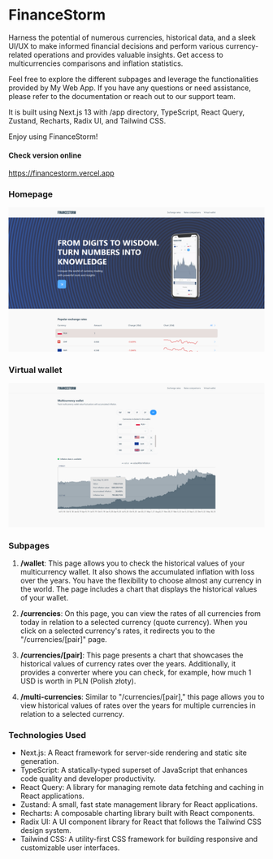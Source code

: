 # FinanceStorm

Harness the potential of numerous currencies, historical data, and a sleek UI/UX to make informed financial decisions and perform various currency-related operations and provides valuable insights. Get access to multicurrencies comparisons and inflation statistics.

Feel free to explore the different subpages and leverage the functionalities provided by My Web App. If you have any questions or need assistance, please refer to the documentation or reach out to our support team.

It is built using Next.js 13 with /app directory, TypeScript, React Query, Zustand, Recharts, Radix UI, and Tailwind CSS.

Enjoy using FinanceStorm!

#### Check version online 
https://financestorm.vercel.app

### Homepage
![Homepage preview](https://github.com/albertturon1/financestorm/blob/main/screenshots/homepage-preview.png?raw=true)

### Virtual wallet
![Virtual wallet preview](https://github.com/albertturon1/financestorm/blob/main/screenshots/wallet-preview.png?raw=true)

### Subpages

1. **/wallet**: This page allows you to check the historical values of your multicurrency wallet. It also shows the accumulated inflation with loss over the years. You have the flexibility to choose almost any currency in the world. The page includes a chart that displays the historical values of your wallet.

2. **/currencies**: On this page, you can view the rates of all currencies from today in relation to a selected currency (quote currency). When you click on a selected currency's rates, it redirects you to the "/currencies/[pair]" page.

3. **/currencies/[pair]**: This page presents a chart that showcases the historical values of currency rates over the years. Additionally, it provides a converter where you can check, for example, how much 1 USD is worth in PLN (Polish złoty).

4. **/multi-currencies**: Similar to "/currencies/[pair]," this page allows you to view historical values of rates over the years for multiple currencies in relation to a selected currency. 


### Technologies Used

- Next.js: A React framework for server-side rendering and static site generation.
- TypeScript: A statically-typed superset of JavaScript that enhances code quality and developer productivity.
- React Query: A library for managing remote data fetching and caching in React applications.
- Zustand: A small, fast state management library for React applications.
- Recharts: A composable charting library built with React components.
- Radix UI: A UI component library for React that follows the Tailwind CSS design system.
- Tailwind CSS: A utility-first CSS framework for building responsive and customizable user interfaces.


